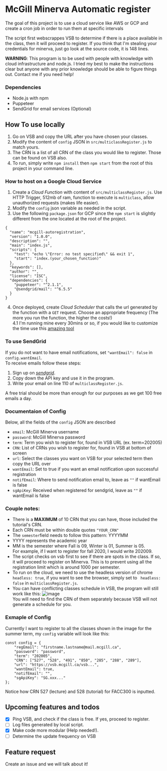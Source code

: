 # McGill Minerva Automatic register
The goal of this project is to use a cloud service like AWS or GCP and create a cron job in order to run them at specific intervals

The script first webscrappes VSB to determine if there is a place available in the class, then it will proceed to register. If you think that I'm stealing your credentials for minerva, just go look at the source code, it is 148 lines. 

**WARNING**: This program is to be used with people with knowledge with cloud infrastructure and node.js. I tried my best to make the instructions clear but anyone with any prior knowledge should be able to figure things out. Contact me if you need help!
### Dependencies
* Node.js with npm
* Puppeteer
* SendGrid for email services (Optional)

## How To use locally
1. Go on VSB and copy the URL after you have chosen your classes.
2. Modify the content of `config` JSON in `src/multiclassRegister.js` to match yours. 
4. The CRN is a list of all CRN of the class you would like to register. Those can be found on VSB also.
4. To run, simply write `npm install` then `npm start` from the root of this project in your command line.


### How to host on a Google Cloud Service
1. Create a _Cloud Function_ with content of `src/multiclassRegister.js`. Use HTTP Trigger, 512mb of ram, function to execute is `multiclass`, allow unauthorized requests (makes life easier).
2. Modify the `config` json variable as needed in the script.
3. Use the following `package.json` for GCP since the `npm start` is slightly different from the one located at the root of the project.
```
{
  "name": "mcgill-autoregistration",
  "version": "1.0.0",
  "description": "",
  "main": "index.js",
  "scripts": {
    "test": "echo \"Error: no test specified\" && exit 1",
    "start": "index.(your_chosen_function)"
  },
  "keywords": [],
  "author": "",
  "license": "ISC",
  "dependencies": {
    "puppeteer": "^2.1.1",
    "@sendgrid/mail": "^6.5.5"
  }
}
```
4. Once deployed, create _Cloud Scheduler_ that calls the url generated by the function with a `GET` request. Choose an appropriate frequency (The more you run the function, the higher the costs!)\
4.1 I'm running mine every 30mins or so, if you would like to customize the time use this [amazing tool](https://crontab.guru/)

### To use SendGrid
If you do not want to have email notifications, set `"wantEmail": false` in `config.wantEmail`.\
To receive emails follow these steps:
1. Sign up on [_sendgrid_](https://sendgrid.com/).
2. Copy down the API key and use it in the program.
3. Write your email on line 110 of `multiclassRegister.js`.

A free trial should be more than enough for our purposes as we get 100 free emails a day.

### Documentaion of Config
Below, all the fields of the `config` JSON are described
* `email`: McGill Minerva username
* `password`: McGill Minerva password
* `term`: Term you wish to register for, found in VSB URL (ex. term=202005)
* `CRN`: List of CRNs you wish to register for, found in VSB at bottom of screen
* `url`: Select the classes you want on VSB for your selected term then copy the URL over
* `wantEmail`: Set to true if you want an email notification upon successful registration
* `notifEmail`: Where to send notification email to, leave as `""` if wantEmail is false
* `sgApiKey`: Received when registered for sendgrid, leave as `""` if wantEmail is false

### Couple notes:
* There is a **MAXIMUM** of 10 CRN that you can have, those included the tutorial's CRN.
* Each CRN must be within double quotes `"YOUR_CRN"`
* The `semester`field needs to follow this pattern: YYYYMM
* YYYY represents the academic year
* MM is the semester where Fall is 09, Winter is 01, Summer is 05.\
For example, if I want to register for fall 2020, I would write 202009.
* The script checks on vsb first to see if there are spots in the class. If so, it will proceed to register on Minerva. 
This is to prevent using all the registration limit which is around 1000 per semester.
* To run on the cloud, we need to use the headless version of chrome ` headless: true`, if you want to see the browser,
simply set to ` headless: false` in `multiclassRegister.js`. 
* You can have conflicting classes schedule in VSB, the program will still work like this:
![image](https://user-images.githubusercontent.com/43629633/78501009-e05f6700-7727-11ea-91d5-e3f98ce7e77b.png)\
You will need to find the CRN of them separately because VSB will not generate a schedule for you.


### Exmaple of Config
Currently I want to register to all the classes shown in the image for the summer term, my `config` variable will look like this:

```
const config = {
    "regEmail": "firstname.lastname@mail.mcgill.ca",
    "password": "password",
    "term": "202005",
    "CRN": ["527", "528", "491", "850", "285", "288", "289"],
    "url": "https://vsb.mcgill.ca/vsb...",
    "wantEmail": true,
    "notifEmail": "",
    "sgApiKey": "SG.xxx..."
};
```
Notice how CRN 527 (lecture) and 528 (tutorial) for FACC300 is inputted.

## Upcoming features and todos
- [x] Ping VSB, and check if the class is free. If yes, proceed to register. 
- [ ] Log files generated by local script.
- [x] Make code more modular (Help needed!). 
- [ ] Determine the update frequency on VSB

## Feature request 
Create an issue and we will talk about it!
